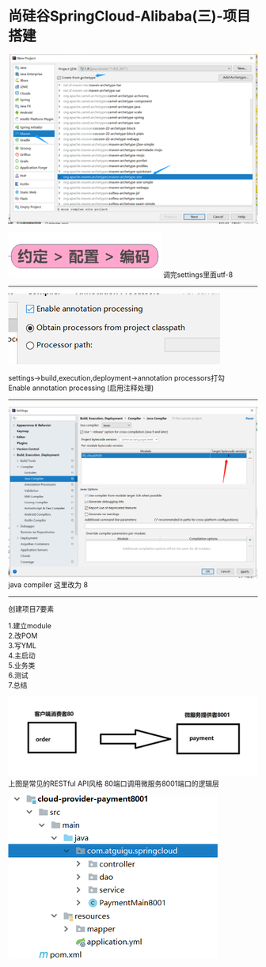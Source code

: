 # 尚硅谷SpringCloud-Alibaba(三)-项目搭建

![使用idea创建maven聚合项目.png](../../../images/java/尚硅谷springcloud/3-项目搭建/使用idea创建maven聚合项目.png)

![约定大于配置.png](../../../images/java/尚硅谷springcloud/3-项目搭建/约定大于配置.png)
调完settings里面utf-8  

-----

![配置lombox.png](../../../images/java/尚硅谷springcloud/3-项目搭建/配置lombox.png)

settings->build,execution,deployment->annotation processors打勾  
Enable annotation processing (启用注释处理)  

-----

![更改jdk版本.png](../../../images/java/尚硅谷springcloud/3-项目搭建/更改jdk版本.png)
java compiler 这里改为 8  

-----

创建项目7要素  

1.建立module  
2.改POM  
3.写YML  
4.主启动  
5.业务类  
6.测试  
7.总结  

![服务示意图.png](../../../images/java/尚硅谷springcloud/3-项目搭建/服务示意图.png)
上图是常见的RESTful API风格 80端口调用微服务8001端口的逻辑层  

![项目结构图.png](../../../images/java/尚硅谷springcloud/3-项目搭建/项目结构图.png)